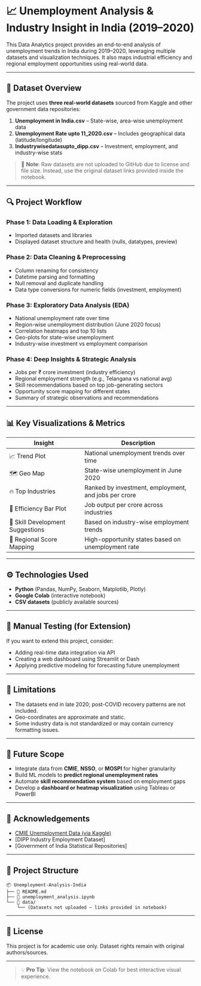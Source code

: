 # 📈 Unemployment Analysis & Industry Insight in India (2019–2020)

This Data Analytics project provides an end-to-end analysis of unemployment trends in India during 2019–2020, leveraging multiple datasets and visualization techniques. It also maps industrial efficiency and regional employment opportunities using real-world data.

---

## 📂 Dataset Overview

The project uses **three real-world datasets** sourced from Kaggle and other government data repositories:

1. **Unemployment in India.csv** – State-wise, area-wise unemployment data
2. **Unemployment Rate upto 11\_2020.csv** – Includes geographical data (latitude/longitude)
3. **Industrywisedatasupto\_dipp.csv** – Investment, employment, and industry-wise stats

> 📌 **Note**: Raw datasets are not uploaded to GitHub due to license and file size. Instead, use the original dataset links provided inside the notebook.

---

## 🔍 Project Workflow

### **Phase 1: Data Loading & Exploration**

* Imported datasets and libraries
* Displayed dataset structure and health (nulls, datatypes, preview)

### **Phase 2: Data Cleaning & Preprocessing**

* Column renaming for consistency
* Datetime parsing and formatting
* Null removal and duplicate handling
* Data type conversions for numeric fields (investment, employment)

### **Phase 3: Exploratory Data Analysis (EDA)**

* National unemployment rate over time
* Region-wise unemployment distribution (June 2020 focus)
* Correlation heatmaps and top 10 lists
* Geo-plots for state-wise unemployment
* Industry-wise investment vs employment comparison

### **Phase 4: Deep Insights & Strategic Analysis**

* Jobs per ₹ crore investment (industry efficiency)
* Regional employment strength (e.g., Telangana vs national avg)
* Skill recommendations based on top job-generating sectors
* Opportunity score mapping for different states
* Summary of strategic observations and recommendations

---

## 📊 Key Visualizations & Metrics

| Insight                          | Description                                          |
| -------------------------------- | ---------------------------------------------------- |
| 📈 Trend Plot                    | National unemployment trends over time               |
| 🗺️ Geo Map                      | State-wise unemployment in June 2020                 |
| 🔥 Top Industries                | Ranked by investment, employment, and jobs per crore |
| 💼 Efficiency Bar Plot           | Job output per crore across industries               |
| 🧠 Skill Development Suggestions | Based on industry-wise employment trends             |
| 📌 Regional Score Mapping        | High-opportunity states based on unemployment rate   |

---

## ⚙️ Technologies Used

* **Python** (Pandas, NumPy, Seaborn, Matplotlib, Plotly)
* **Google Colab** (interactive notebook)
* **CSV datasets** (publicly available sources)

---

## 🚀 Manual Testing (for Extension)

If you want to extend this project, consider:

* Adding real-time data integration via API
* Creating a web dashboard using Streamlit or Dash
* Applying predictive modeling for forecasting future unemployment

---

## 📌 Limitations

* The datasets end in late 2020; post-COVID recovery patterns are not included.
* Geo-coordinates are approximate and static.
* Some industry data is not standardized or may contain currency formatting issues.

---

## 🔭 Future Scope

* Integrate data from **CMIE**, **NSSO**, or **MOSPI** for higher granularity
* Build ML models to **predict regional unemployment rates**
* Automate **skill recommendation system** based on employment gaps
* Develop a **dashboard or heatmap visualization** using Tableau or PowerBI

---

## 🙌 Acknowledgements

* [CMIE Unemployment Data (via Kaggle)](https://www.kaggle.com/datasets)
* \[DIPP Industry Employment Dataset]
* \[Government of India Statistical Repositories]

---

## 📁 Project Structure

```
📦 Unemployment-Analysis-India
├── 📄 README.md
├── 📄 unemployment_analysis.ipynb
└── 📁 data/
    └── (Datasets not uploaded – links provided in notebook)
```

---

## 🪪 License

This project is for academic use only. Dataset rights remain with original authors/sources.

---

> 💡 **Pro Tip**: View the notebook on Colab for best interactive visual experience.
